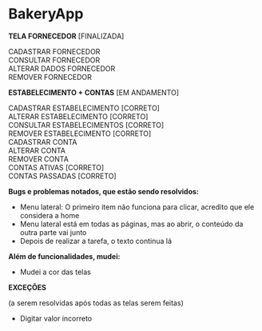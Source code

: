 # BakeryApp 

**TELA FORNECEDOR** [FINALIZADA] <br>

CADASTRAR FORNECEDOR <br>
CONSULTAR FORNECEDOR <br>
ALTERAR DADOS FORNECEDOR <br>
REMOVER FORNECEDOR <br>

**ESTABELECIMENTO + CONTAS** [EM ANDAMENTO] <br>

CADASTRAR ESTABELECIMENTO [CORRETO] <br>
ALTERAR ESTABELECIMENTO [CORRETO] <br>
CONSULTAR ESTABELECIMENTOS [CORRETO]<br>
REMOVER ESTABELECIMENTO [CORRETO] <br>
CADASTRAR CONTA <br>
ALTERAR CONTA <br>
REMOVER CONTA <br>
CONTAS ATIVAS [CORRETO] <br>
CONTAS PASSADAS [CORRETO] <br>

**Bugs e problemas notados, que estão sendo resolvidos:**

  - Menu lateral: O primeiro item não funciona para clicar, acredito que ele considera a home
  - Menu lateral está em todas as páginas, mas ao abrir, o conteúdo da outra parte vai junto 
  - Depois de realizar a tarefa, o texto continua lá
  
**Além de funcionalidades, mudei:**

  - Mudei a cor das telas
  
**EXCEÇÕES**

(a serem resolvidas após todas as telas serem feitas)
  - Digitar valor incorreto 
